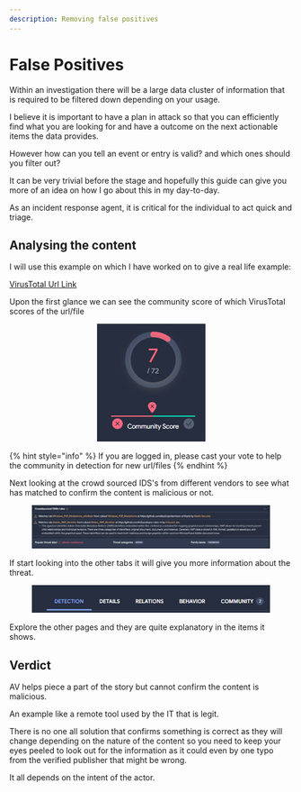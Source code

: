 ```yaml
---
description: Removing false positives
---
```


# False Positives

Within an investigation there will be a large data cluster of information that is required to be filtered down depending on your usage.

I believe it is important to have a plan in attack so that you can efficiently find what you are looking for and have a outcome on the next actionable items the data provides.

However how can you tell an event or entry is valid? and which ones should you filter out?

It can be very trivial before the stage and hopefully this guide can give you more of an idea on how I go about this in my day-to-day.

As an incident response agent, it is critical for the individual to act quick and triage.

## Analysing the content

I will use this example on which I have worked on to give a real life example:

[VirusTotal Url Link](https://www.virustotal.com/gui/file/2522d81f386f86a6473fb0659a9a01619b061154e974a69bc2504c059b8efa49)

Upon the first glance we can see the community score of which VirusTotal scores of the url/file

<div align="center">

<figure><img src="../.gitbook/assets/image (28).png" alt=""><figcaption></figcaption></figure>

</div>

{% hint style="info" %}
If you are logged in, please cast your vote to help the community in detection for new url/files
{% endhint %}

Next looking at the crowd sourced IDS's from different vendors to see what has matched to confirm the content is malicious or not.

<figure><img src="../.gitbook/assets/image (29).png" alt=""><figcaption></figcaption></figure>

If start looking into the other tabs it will give you more information about the threat.

<div align="center">

<figure><img src="../.gitbook/assets/image (30).png" alt=""><figcaption></figcaption></figure>

</div>

Explore the other pages and they are quite explanatory in the items it shows.



## Verdict

AV helps piece a part of the story but cannot confirm the content is malicious.&#x20;

An example like a remote tool used by the IT that is legit.&#x20;

There is no one all solution that confirms something is correct as they will change depending on the nature of the content so you need to keep your eyes peeled to look out for the information as it could even by one typo from the verified publisher that might be wrong.

It all depends on the intent of the actor.
